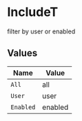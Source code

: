 # IncludeT

filter by user or enabled


## Values

| Name      | Value     |
| --------- | --------- |
| `All`     | all       |
| `User`    | user      |
| `Enabled` | enabled   |
